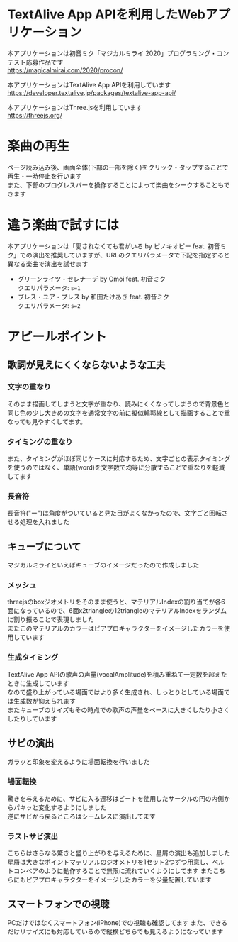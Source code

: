 # TextAlive App APIを利用したWebアプリケーション
本アプリケーションは初音ミク「マジカルミライ 2020」プログラミング・コンテスト応募作品です  
https://magicalmirai.com/2020/procon/

本アプリケーションはTextAlive App APIを利用しています  
https://developer.textalive.jp/packages/textalive-app-api/

本アプリケーションはThree.jsを利用しています  
https://threejs.org/

# 楽曲の再生
ページ読み込み後、画面全体(下部の一部を除く)をクリック・タップすることで再生・一時停止を行います  
また、下部のプログレスバーを操作することによって楽曲をシークすることもできます

# 違う楽曲で試すには
本アプリケーションは「愛されなくても君がいる by ピノキオピー feat. 初音ミク」での演出を推奨していますが、URLのクエリパラメータで下記を指定すると異なる楽曲で演出を試せます
- グリーンライツ・セレナーデ by Omoi feat. 初音ミク  
 クエリパラメータ: `s=1`
- ブレス・ユア・ブレス by 和田たけあき feat. 初音ミク  
 クエリパラメータ: `s=2`

# アピールポイント
## 歌詞が見えにくくならないような工夫
### 文字の重なり
そのまま描画してしまうと文字が重なり、読みにくくなってしまうので背景色と同じ色の少し大きめの文字を通常文字の前に擬似輪郭線として描画することで重なっても見やすくしてます。
### タイミングの重なり
また、タイミングがほぼ同じケースに対応するため、文字ごとの表示タイミングを使うのではなく、単語(word)を文字数で均等に分散することで重なりを軽減してます
### 長音符
長音符("ー")は角度がついていると見た目がよくなかったので、文字ごと回転させる処理を入れました

## キューブについて
マジカルミライといえばキューブのイメージだったので作成しました
### メッシュ
threejsのboxジオメトリをそのまま使うと、マテリアルIndexの割り当てが各6面になっているので、6面x2triangleの12triangleのマテリアルIndexをランダムに割り振ることで表現しました  
またこのマテリアルのカラーはピアプロキャラクターをイメージしたカラーを使用しています
### 生成タイミング
TextAlive App APIの歌声の声量(vocalAmplitude)を積み重ねて一定数を超えたときに生成しています  
なので盛り上がっている場面ではより多く生成され、しっとりとしている場面では生成数が抑えられます  
またキューブのサイズもその時点での歌声の声量をベースに大きくしたり小さくしたりしています

## サビの演出
ガラッと印象を変えるように場面転換を行いました

### 場面転換
驚きを与えるために、サビに入る遷移はビートを使用したサークルの円の内側からパキッと変化するようにしました  
逆にサビから戻るところはシームレスに演出してます

### ラストサビ演出
こちらはさらなる驚きと盛り上がりを与えるために、星屑の演出も追加しました
星屑は大きなポイントマテリアルのジオメトリを1セット2つずつ用意し、ベルトコンベアのように動作することで無限に流れていくようにしてます
またこちらにもピアプロキャラクターをイメージしたカラーを少量配置しています

## スマートフォンでの視聴
PCだけではなくスマートフォン(iPhone)での視聴も確認してます
また、できるだけリサイズにも対応しているので縦横どちらでも見えるようになっています